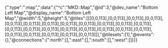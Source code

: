 {":type":":map",":data":{"^c":"MKD::Map","@id":3,"@dev_name":"Bottom Left Map","@display_name":"Bottom Left Map","@width":5,"@height":5,"@tiles":[[[0,0,113],[0,0,113],[0,0,113],[0,0,113],[0,0,113],[0,0,113],[0,0,113],[0,0,113],[0,0,113],[0,0,113],[0,0,113],[0,0,113],[0,0,113],[0,0,113],[0,0,113],[0,0,113],[0,0,113],[0,0,113],[0,0,113],[0,0,113],[0,0,113],[0,0,113],[0,0,113],[0,0,113],[0,0,113]]],"@tilesets":[1],"@events":{},"@connections":{":north":[],":east":[],":south":[],":west":[]}}}